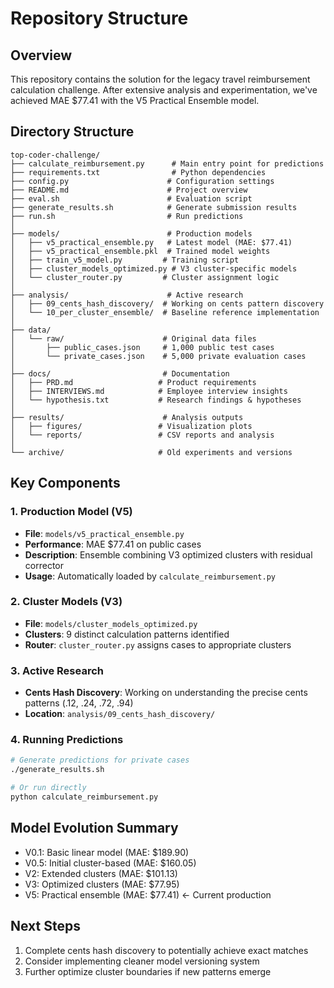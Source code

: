 # Repository Structure

## Overview
This repository contains the solution for the legacy travel reimbursement calculation challenge. After extensive analysis and experimentation, we've achieved MAE $77.41 with the V5 Practical Ensemble model.

## Directory Structure

```
top-coder-challenge/
├── calculate_reimbursement.py      # Main entry point for predictions
├── requirements.txt                # Python dependencies
├── config.py                      # Configuration settings
├── README.md                      # Project overview
├── eval.sh                        # Evaluation script
├── generate_results.sh            # Generate submission results
├── run.sh                         # Run predictions
│
├── models/                        # Production models
│   ├── v5_practical_ensemble.py   # Latest model (MAE: $77.41)
│   ├── v5_practical_ensemble.pkl  # Trained model weights
│   ├── train_v5_model.py         # Training script
│   ├── cluster_models_optimized.py # V3 cluster-specific models
│   └── cluster_router.py         # Cluster assignment logic
│
├── analysis/                      # Active research
│   ├── 09_cents_hash_discovery/  # Working on cents pattern discovery
│   └── 10_per_cluster_ensemble/  # Baseline reference implementation
│
├── data/                         
│   └── raw/                      # Original data files
│       ├── public_cases.json     # 1,000 public test cases
│       └── private_cases.json    # 5,000 private evaluation cases
│
├── docs/                         # Documentation
│   ├── PRD.md                   # Product requirements
│   ├── INTERVIEWS.md            # Employee interview insights
│   └── hypothesis.txt           # Research findings & hypotheses
│
├── results/                      # Analysis outputs
│   ├── figures/                 # Visualization plots
│   └── reports/                 # CSV reports and analysis
│
└── archive/                     # Old experiments and versions
```

## Key Components

### 1. Production Model (V5)
- **File**: `models/v5_practical_ensemble.py`
- **Performance**: MAE $77.41 on public cases
- **Description**: Ensemble combining V3 optimized clusters with residual corrector
- **Usage**: Automatically loaded by `calculate_reimbursement.py`

### 2. Cluster Models (V3)
- **File**: `models/cluster_models_optimized.py`
- **Clusters**: 9 distinct calculation patterns identified
- **Router**: `cluster_router.py` assigns cases to appropriate clusters

### 3. Active Research
- **Cents Hash Discovery**: Working on understanding the precise cents patterns (.12, .24, .72, .94)
- **Location**: `analysis/09_cents_hash_discovery/`

### 4. Running Predictions
```bash
# Generate predictions for private cases
./generate_results.sh

# Or run directly
python calculate_reimbursement.py
```

## Model Evolution Summary
- V0.1: Basic linear model (MAE: $189.90)
- V0.5: Initial cluster-based (MAE: $160.05)
- V2: Extended clusters (MAE: $101.13)
- V3: Optimized clusters (MAE: $77.95)
- V5: Practical ensemble (MAE: $77.41) ← Current production

## Next Steps
1. Complete cents hash discovery to potentially achieve exact matches
2. Consider implementing cleaner model versioning system
3. Further optimize cluster boundaries if new patterns emerge 